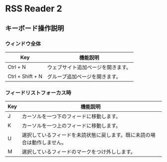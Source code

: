 # RSS Reader 2

## キーボード操作説明

### ウィンドウ全体

| Key              | 機能説明              |
|------------------|-------------------|
| Ctrl + N         | ウェブサイト追加ページを開きます。 |
| Ctrl + Shift + N | グループ追加ページを開きます。   |

### フィードリストフォーカス時

| Key | 機能説明                                 |
|-----|--------------------------------------|
| J   | カーソルを一つ下のフィードに移動します。                 |
| K   | カーソルを一つ上のフィードに移動します。                 |
| U   | 選択しているフィードを未読状態に戻します。既に未読の場合は動作しません。 |
| M   | 選択しているフィードのマークをつけ外しします。              |